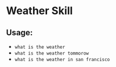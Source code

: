 # Weather Skill

## Usage:
* `what is the weather`
* `what is the weather tommorow`
* `what is the weather in san francisco`
